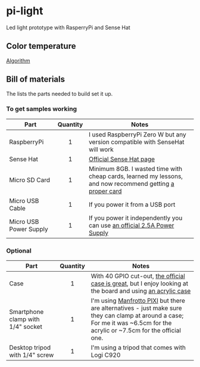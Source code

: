 # pi-light

Led light prototype with RasperryPi and Sense Hat

## Color temperature

[Algorithm](https://tannerhelland.com/2012/09/18/convert-temperature-rgb-algorithm-code.html)

## Bill of materials

The lists the parts needed to build set it up.

### To get samples working

| Part | Quantity |  Notes |
|------|:----------:|-------|
| RaspberryPi | 1 | I used RaspberryPi Zero W but any version compatible with SenseHat will work |
| Sense Hat | 1 | [Official Sense Hat page](https://www.raspberrypi.org/products/sense-hat/) |
| Micro SD Card | 1 | Minimum 8GB. I wasted time with cheap cards, learned my lessons, and now recommend getting [a proper card](https://www.androidcentral.com/best-sd-card-raspberry-pi-3-b) |
| Micro USB Cable | 1 | If you power it from a USB port |
| Micro USB Power Supply | 1 | If you power it independently you can use [an official 2.5A Power Supply](https://www.raspberrypi.org/products/raspberry-pi-universal-power-supply/) |

### Optional

| Part | Quantity |  Notes |
|------|:----------:|-------|
| Case | 1 | With 40 GPIO cut-out, [the official case is great](https://www.raspberrypi.org/products/raspberry-pi-zero-case/), but I enjoy looking at the board and using [an acrylic case](https://core-electronics.com.au/slim-case-for-raspberry-pi-zero.html)  |
| Smartphone clamp with 1/4" socket | 1 | I'm using [Manfrotto PIXI](https://www.manfrotto.com/au-en/pixi-clamp-for-smartphone-with-multiple-attachments-mcpixi) but there are alternatives - just make sure they can clamp at around a case; For me it was ~6.5cm for the acrylic or ~7.5cm for the official one. |
| Desktop tripod with 1/4" screw | 1 | I'm using a tripod that comes with Logi C920 |
